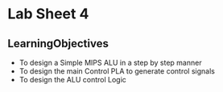 # Lab Sheet 4

## LearningObjectives

- To design a Simple MIPS ALU in a step by step manner
- To design the main Control PLA to generate control signals
- To design the ALU control Logic